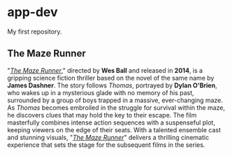 # app-dev
My first repository.

## The Maze Runner

"[*The Maze Runner*](https://en.wikipedia.org/wiki/The_Maze_Runner_(film))," directed by **Wes Ball** and released in **2014**, is a gripping science fiction thriller based on the novel of the same name by **James Dashner**. The story follows *Thomas*, portrayed by **Dylan O'Brien**, who wakes up in a mysterious glade with no memory of his past, surrounded by a group of boys trapped in a massive, ever-changing maze. As *Thomas* becomes embroiled in the struggle for survival within the maze, he discovers clues that may hold the key to their escape. The film masterfully combines intense action sequences with a suspenseful plot, keeping viewers on the edge of their seats. With a talented ensemble cast and stunning visuals, "[*The Maze Runner*](https://en.wikipedia.org/wiki/The_Maze_Runner_(film))" delivers a thrilling cinematic experience that sets the stage for the subsequent films in the series.
